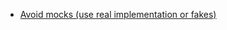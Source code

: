 - [Avoid mocks (use real implementation or fakes\)](https://testing.googleblog.com/2024/02/increase-test-fidelity-by-avoiding-mocks.html?m=1)